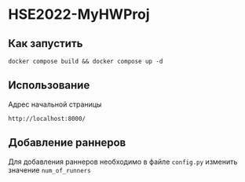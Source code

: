 # HSE2022-MyHWProj

## Как запустить
```
docker compose build && docker compose up -d
```

## Использование
Адрес начальной страницы
```
http://localhost:8000/
```

## Добавление раннеров
Для добавления раннеров необходимо в файле `config.py` изменить значение `num_of_runners` 